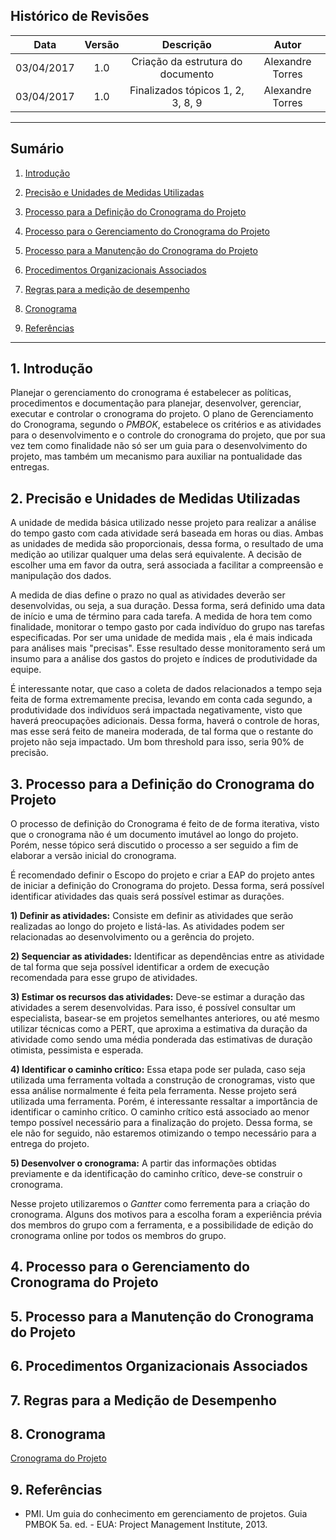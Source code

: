 ## Histórico de Revisões

| Data | Versão | Descrição | Autor |
|:----:|:------:|:---------:|:-----:|
|03/04/2017|1.0|Criação da estrutura do documento|Alexandre Torres|
|03/04/2017|1.0|Finalizados tópicos 1, 2, 3, 8, 9|Alexandre Torres|
***

## Sumário

1. [Introdução](#1-introdução)

2. [Precisão e Unidades de Medidas Utilizadas](#2-unidade_medida_precisao)

3. [Processo para a Definição do Cronograma do Projeto](#3-definicao_cronograma)

4. [Processo para o Gerenciamento do Cronograma do Projeto](#4-gerenciamento_cronograma)

5. [Processo para a Manutenção do Cronograma do Projeto](#5-manutencao_cronograma)

6. [Procedimentos Organizacionais Associados](#6-procedimentos_organizacionais)

7. [Regras para a medição de desempenho](#7-medicao_desempenho)

8. [Cronograma](#8-cronograma)

9. [Referências](#9-referencias)

***





## 1. Introdução

 Planejar o gerenciamento do cronograma é estabelecer as políticas, procedimentos e documentação para planejar, desenvolver, gerenciar, executar e controlar o cronograma do projeto. O plano de Gerenciamento do Cronograma, segundo o _PMBOK_, estabelece os critérios e as atividades para o desenvolvimento e o controle do cronograma do projeto, que por sua vez tem como finalidade não só ser um guia para o desenvolvimento do projeto, mas também um mecanismo para auxiliar na pontualidade das entregas.

## 2. Precisão e Unidades de Medidas Utilizadas

A unidade de medida básica utilizado nesse projeto para realizar a análise do tempo gasto com cada atividade será baseada em horas ou dias. Ambas as unidades de medida são proporcionais, dessa forma, o resultado de uma medição ao utilizar qualquer uma delas será equivalente. A decisão de escolher uma em favor da outra, será associada a facilitar a compreensão e manipulação dos dados.

A medida de dias define o prazo no qual as atividades deverão ser desenvolvidas, ou seja, a sua duração. Dessa forma, será definido uma data de início e uma de término para cada tarefa.
A medida de hora tem como finalidade, monitorar o tempo gasto por cada indivíduo do grupo nas tarefas especificadas. Por ser uma unidade de medida mais , ela é mais indicada para análises mais "precisas".
Esse resultado desse monitoramento será um insumo para a análise dos gastos do projeto e índices de produtividade da equipe.

É interessante notar, que caso a coleta de dados relacionados a tempo seja feita de forma extremamente precisa, levando em conta cada segundo, a produtividade dos indivíduos será impactada negativamente, visto que haverá preocupações adicionais. Dessa forma, haverá o controle de horas, mas esse será feito de maneira moderada, de tal forma que o restante do projeto não seja impactado. Um bom threshold para isso, seria 90% de precisão.


## 3. Processo para a Definição do Cronograma do Projeto

O processo de definição do Cronograma é feito de de forma iterativa, visto que o cronograma não é um documento imutável ao longo do projeto. Porém, nesse tópico será discutido o processo a ser seguido a fim de elaborar a versão inicial do cronograma. 

É recomendado definir o Escopo do projeto e criar a EAP do projeto antes de iniciar a definição do Cronograma do projeto. Dessa forma, será possível identificar atividades das quais será possível estimar as durações.

**1) Definir as atividades:** Consiste em definir as atividades que serão realizadas ao longo do projeto e listá-las. As atividades podem ser relacionadas ao desenvolvimento ou a gerência do projeto.

**2) Sequenciar as atividades:** Identificar as dependências entre as atividade de tal forma que seja possível identificar a ordem de execução recomendada para esse grupo de atividades.

**3) Estimar os recursos das atividades:** Deve-se estimar a duração das atividades a serem desenvolvidas. Para isso, é possível consultar um especialista, basear-se em projetos semelhantes anteriores, ou até mesmo utilizar técnicas como a PERT, que aproxima a estimativa da duração da atividade como sendo uma média ponderada das estimativas de duração otimista, pessimista e esperada.

**4) Identificar o caminho crítico:** Essa etapa pode ser pulada, caso seja utilizada uma ferramenta voltada a construção de cronogramas, visto que essa análise normalmente é feita pela ferramenta. Nesse projeto será utilizada uma ferramenta. Porém, é interessante ressaltar a importância de identificar o caminho crítico. O caminho crítico está associado ao menor tempo possível necessário para a finalização do projeto. Dessa forma, se ele não for seguido, não estaremos otimizando o tempo necessário para a entrega do projeto.

**5) Desenvolver o cronograma:** A partir das informações obtidas previamente e da identificação do caminho crítico, deve-se construir o cronograma.

Nesse projeto utilizaremos o _Gantter_ como ferrementa para a criação do cronograma. Alguns dos motivos para a escolha foram a experiência prévia dos membros do grupo com a ferramenta, e a possibilidade de edição do cronograma online por todos os membros do grupo.

## 4. Processo para o Gerenciamento do Cronograma do Projeto


## 5. Processo para a Manutenção do Cronograma do Projeto


## 6. Procedimentos Organizacionais Associados


## 7. Regras para a Medição de Desempenho


## 8. Cronograma

[Cronograma do Projeto](https://github.com/fga-gpp-mds/2017.1-LocalizacaoDarcy/wiki/Cronograma)

## 9. Referências

* PMI. Um guia do conhecimento em gerenciamento de projetos. Guia PMBOK 5a. ed. - EUA: Project Management Institute, 2013.